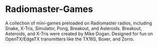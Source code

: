 # Radiomaster-Games
A collection of mini-games preloaded on Radiomaster radios, including Snake, X-Tris, Simulator, Pong, Breakout, and Asteroids. Breakout, Asteroids, and X-Tris were created by Mike Dogan. Designed for fun on OpenTX/EdgeTX transmitters like the TX16S, Boxer, and Zorro.
